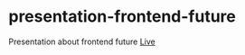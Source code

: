 # presentation-frontend-future
Presentation about frontend future
[Live](https://bunopus.github.io/presentation-frontend-future/)
